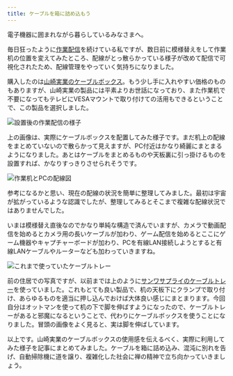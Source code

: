 ```yaml
---
title: ケーブルを箱に詰め込もう
---
```

電子機器に囲まれながら暮らしているみなさまへ。

毎日狂ったように[作業配信](https://www.youtube.com/c/r7kamura)を続けている私ですが、数日前に模様替えをして作業机の位置を変えてみたところ、配線がとっ散らかっている様子が改めて配信で可視化されたため、配線管理をやっていく気持ちになりました。

購入したのは[山崎実業のケーブルボックス](https://www.amazon.co.jp/dp/B0846DPNPP)。もう少し手に入れやすい価格のものもありますが、山崎実業の製品には平素よりお世話になっており、また作業机で不要になってもテレビにVESAマウントで取り付けての活用もできるということで、この製品を選択しました。

![](https://lh3.googleusercontent.com/docs/ADP-6oHQHSRtp4wWiRSH7S0xuUuVYcQgqIZcn0EloQ668Dp4Ujp-C-YPAvXYSJO1d_HR7i0wAdCXL4Uo4kSiL_odax6HFxzZ7huUsiQ_kxKuWeJjZKyv7AgB6tUGiFzIGIWdazoRPcc_7ZDMz6AWmzdHZJuQQATRUgLTq6SbIS56l7hqHAXiV8tJ27LXA_GAJkVRM1OZ5xJSsXcLah4u9iQJXgF6VZpY0ZcLJeYJbe8352DNy7g6sZ2tVER_ogGLZQzbN7YAn30q6SplmYrZyesrBXTTvGrgBxRLXIahdeM3_pOTWFd57X56IpXRV4qJwJsMxTvUwznFiy5QngV0_c47mc8z9MGUtyW2bPGLaCWZ-geWlgalJCXzz6D1KESIOJIhpFpn7qI41RlsbI8VhV6jsYlRzrdJFSPiJ9TMmla1DbaqDRoNjp51BN1Eum0UEJAhhKKykDTg_KHgiFR3rjwZuBS5E4QM9OXlr4N7HNrQlAv5wQEt0LK5BV9cG6MIXfsmSb_AJHmxXoPeQyYiXnT4gxUNkqGnu8eKnI1ov9gTVtAH_lEsjXkiHgGhkCEpRMd2fAzHW5CARiUoH4xY9oN-kGXvnGfFNKwFfd7HleM2j1NozfLf-pdDH2h8ZduMnyvn-HqtySrcEOEWGiySItckIljTn39VmqKNvUc4JbtFXQnuzbEAawndl73gtxvgehN2rWfUI0_3mvnD_TKhbgc7jpKx3-ZOIJSjhuV-Wpr6Uoz6y6-3g_-jMqDHvR5TiByR3L0t3j1CBZV322yF70hhOget77S3Y_JErzZ9fUND1I2EY3xKkZBeqjAzhTeuCikFpPMgmxeZs5O66yEU86BwwRiB_scjTS9kvi8HMwbNawygiqIyC4NtFo0Jg-4cXTazKuy0hKEC3VFPbSCUvlxCTmnZKPLzi8aRY_ExQJsct8O2-M4iooC8L8LcKBVayf3lOtUWIBuy8Z9_crN-GuyXSqeCC3WLe1pNCSgcQU190-1uIexlxmnJvqaffYSuv9zEPtOE7a23Zj78BnWHaBvAH1vJmnxdIjTcqAyTLLeRrFaH-65CFfCemHXCFbD3p4my1NKuLbeI6PfuPCxi-99lNLgCgfQL6tcJcOyfHvRmuCcmrqxO-ZZ5fyx3HCfFxCCGT_8-gQCMA7wEZW3_2rvR3p-rTGVBrcIs3YGl7_e4e8oHBc_lROyJF3hGqSqHY873ZbHwY0qXZUjZFMC9WT3RiZ_do_Wrw6oXAxefd_3GdRJyUq37 "設置後の作業配信の様子")

上の画像は、実際にケーブルボックスを配置してみた様子です。まだ机上の配線をまとめていないので散らかって見えますが、PC付近はかなり綺麗にまとまるようになりました。あとはケーブルをまとめるものや天板裏に引っ掛けるものを設置すれば、かなりすっきりさせられそうです。

![](https://lh3.googleusercontent.com/docs/ADP-6oEVAohGlWpHUSV-uywiA5klDWwTS8epTmD0fUFV2W2z_mSBeWW-fTgVqMkYYlaRhf8Oll0E_B5Zl0VWNfQSnY2S2tiie8OJZsdfoqYgq7uXZIrJmYkIRXuldg-KoDkBs4HEawTkjAormgkRm5qpslaRrXMM8P20-jbhUkoVAcQuDujfAnB2VHuUCxVCSFaTeVsuugjBwY3HWdDI3FXjlD1qsb1iwsz4Fv-qZ9aw-x57x13iumvWkMKfz4vaiyMIrJBvhOBlwe7XyT5B2wgStFpTnFlQvWN3aLUyT_DjB0oRdyiyoZbL8RHhWHz7YBt3weB7O-jKurCpSAIXlRXo0emNM4-ZoCV6cJpxEnUO0vhHAkKpdGc0G5Pf8Trp9ajZpKe7DjPf8gUJxLgA79WNcyyFT-3ZWH1RrZNaOmlXLJwmn50D4iyd2Zv5zQ2u5t2sgeme-OqM5h3xVDZoZ7rO4amn5bbaZ2-QQhIC-_5qHY9ns670VIxNgDAYFHmNZhyZer9VajjfuSyzyONxdvdZNp0hBzd2bfCVhSbgxdPs1M8-qZym14TYsjsKYfuMUE-_qMN9Y9r44jnfgqGl2EyhLv_9R9gg9un2bsR4kv4HfT7f5oNxx_OsKBBLvUEOjqr2__1RYsDtLRMbWbqWdIRVGk6ahG0_oGZF333YP_m8n97URonExXXxBaieTJ07S-orrZFy6_RiWxaCMmAnCdi73PGyfqzMNndoY7o90ccSXErySzwlqSOYQpeRHRzsqU1Ywlzez3urgsX3gVCOgz1dHmQ2n-kAMdeFpbj6E8GSi8lY42RSzP5D6ePi2i73uLovQzZWHJ_bx8QngTHKR409hFME102TKIx2O6PJHzVoQjtj8TIhx2eAOs20eTKYBKqf7nuAUrMVpPfNbmxcw72plsAW4XY7Ojd-d5loM6NdNTwSqlJ_ftlzrslGNUJpiD2N30e5B5gtVYzQO8qeEgKH5dd5drogAqSQti5B9aAiSmuVx9RjaKS1h-kJCF2OFZWPbb5QEhTkWhRTjd9jXGvxmfPXSShlERDlar8oJrpTjgrH8qcrabDFG9h_9Zv5uQYKyg4x_si0ORjwIogOfDpn6w52MASJhxCF-pshu7awSJ2s7ZCHwYo4Me6ePik9hZ5T4ORoZBZTbg2WvcsUwKJRgIV5lROXz0YmvygMlWuiQeP2DDWLQ8AYFCozKMrNqmtyMbctWBgHiuWR-ryglEOPO0E0dQFo_ppYas9dXrOJFlrERuFB "作業机とPCの配線図")

参考になるかと思い、現在の配線の状況を簡単に整理してみました。最初は宇宙が拡がっているような認識でしたが、整理してみるとそこまで複雑な配線状況ではありませんでした。

いまは模様替え直後なのでかなり単純な構造で済んでいますが、カメラで動画配信を始めるとカメラ用の長いケーブルが加わり、ゲーム配信を始めるとここにゲーム機器やキャプチャーボードが加わり、PCを有線LAN接続しようとすると有線LANケーブルやルーターなども加わっていきますね。

![](https://lh3.googleusercontent.com/docs/ADP-6oGGe5Eik7EfNfoa21_-8lmskeUr2uFx-kv-tIjZdLIXGjcS5etEUmPB1cZFc9WKujUbPFUxL6FE9M5Qi_09EcFf4iFAFJ6D3jtLtn3tmFdrX7_WUzbqW7xA3sUeeRCgB6BSWO7KLP3TgisEcfspjTNc1yvAMjzrLa-9qAJGZ4z0_pEUF_E-tJFvoGK2xf2pcSuUMfBI5zs6yAJGk-NPm9rv2cdKh_CAixPfW-7IWoJjOhRyy8Mruw9nr-GYSjjl_ojxxidEYrphZ5AO8ldoQy2P9suja1LJAW96GKuZyftnQ3H0gQNaIDxQYjUvBT5HQtvI2o3YIu9I3TnNnGKL7VcFXbCRx9bW0Bd5ZHmeEuzgfsINSJeoueBCAeEblMCiuAVeXqlsznn7FtEWsoJV9vXUzVK9Iw8il4nD0_HbAdJ_strFRIVu9gmR4tMymVXtnOKqhuDi-YVSxYGfdQMi9_7ZEdAe87CaTX2kg1n4qKwLfVVXfNAt0z4z8wE1HM3r_rzRlt5Y8eDlvvE9xr3QN6yTQNoN-2A1FBAHktR4KF7Dwj8pqokhjbi93a-rpUKnVKwEpvI1pDvP24kRYIXQcZsD-xIOck6jrCw_lBYdeWno5o2MFWud-Ils4kJkdN2qq51-3eKiQhuwU4Kx5EHn0lhy4NYtkts4wUj55DP7teX7ooISqtVRYM7oXsMqOqofvE-9R7NcnlK-KC5Ov0wylfmATQnKNtpqWTQnLji_z66VqTSrcGChUpXaGLfLVgYOXbXlQlX61rHjoDuM-W_P51lfDokWYeozeEiihcSXndf3GhLBkRG0MFNHdkGkfA9VQw6-uS8m5yiTBc5-OgV6q9vPy3Mcpu2RxuR_-BcYkrSHeaDeIabAvlpoHFa1yHv8DqyRVXfHs9wYVTfTwpgPO66ZIQlXZMIy7YFByHhYYosOci4wu7RcXK0xVane0cZ84nfhsnrEUUdnGSJ49H7HBL9wzwbyrGAi4_y5VYZfvepF0t4rawmaQPKqgRWXlg6cYMe4aswEhhYy43nQHEXrasNVrymF2kZ_VZIZ4IiQhFHQ0OGlesVcjiRiQ-cVKBNtesX7g-HFXWHMP-yxUjtBJ_uaVo_PnjLkvkO5wa9Y7FNbLroMgF2Nkh0PAH7E0KA4be46rCXPLk-SM0crro0PZZhvJ8_-PK5yWiIzOFlaUzkjMTcHNlhqiDTj18rJ7TVXRaIc3oI48vVTLDS3GztCzxBmYwWCFt7euwcKe1WFRRmlK1TF "これまで使っていたケーブルトレー")

前の住居での写真ですが、以前までは上のように[サンワサプライのケーブルトレー](https://www.amazon.co.jp/dp/B01N6B5ST9)を使っていました。これもとても良い製品で、机の天板下にクランプで取り付け、あらゆるものを適当に押し込んでおけば大体良い感じにまとまります。今回自分はオットマンを使って机の下で脚を伸ばすようになったので、ケーブルトレーがあると邪魔になるということで、代わりにケーブルボックスを使うことになりました。冒頭の画像をよく見ると、実は脚を伸ばしています。

以上です。山崎実業のケーブルボックスの使用感を伝えるべく、実際に利用してみた様子を記事にまとめてみました。ケーブルを箱に詰め込み、混沌に別れを告げ、自動掃除機に道を譲り、複雑化した社会に禅の精神で立ち向かっていきましょう。
